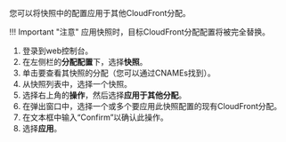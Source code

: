 您可以将快照中的配置应用于其他CloudFront分配。

!!! Important "注意"
     应用快照时，目标CloudFront分配配置将被完全替换。


1. 登录到web控制台。
2. 在左侧栏的**分配配置**下，选择**快照**。
3. 单击要查看其快照的分配（您可以通过CNAMEs找到）。
4. 从快照列表中，选择一个快照。
5. 选择右上角的**操作**，然后选择**应用于其他分配**。
6. 在弹出窗口中，选择一个或多个要应用此快照配置的现有CloudFront分配。
7. 在文本框中输入“Confirm”以确认此操作。
8. 选择**应用**。
